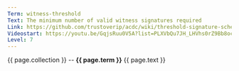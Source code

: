 ```yaml
---
Term: witness-threshold
Text: The minimum number of valid witness signatures required
Link: https://github.com/trustoverip/acdc/wiki/threshold-signature-scheme
Videostart: https://youtu.be/GqjsRuu0V5A?list=PLXVbQu7JH_LHVhs0rZ9Bb8ocyKlPljkaG&t=15m37s
Level: 7
---
```


{{ page.collection }} -- **{{ page.term }}**
   {{ page.text }} 
